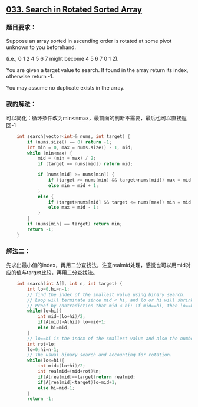 ## [033. Search in Rotated Sorted Array](https://leetcode.com/problems/search-in-rotated-sorted-array/#/description)
### 题目要求：
Suppose an array sorted in ascending order is rotated at some pivot unknown to you beforehand.

(i.e., 0 1 2 4 5 6 7 might become 4 5 6 7 0 1 2).

You are given a target value to search. If found in the array return its index, otherwise return -1.

You may assume no duplicate exists in the array.
### 我的解法：
可以简化：循环条件改为min<=max，最前面的判断不需要，最后也可以直接返回-1
```c
	int search(vector<int>& nums, int target) {
		if (nums.size() == 0) return -1;
		int min = 0, max = nums.size() - 1, mid;
		while (min<max) {
			mid = (min + max) / 2;
			if (target == nums[mid]) return mid;

			if (nums[mid] >= nums[min]) {
				if (target >= nums[min] && target<nums[mid]) max = mid - 1;
				else min = mid + 1;
			}
			else {
				if (target>nums[mid] && target <= nums[max]) min = mid + 1;
				else max = mid - 1;
			}
		}
		if (nums[min] == target) return min;
		return -1;
	}
```
### 解法二：
先求出最小值的index，再用二分查找法，注意realmid处理，感觉也可以用mid对应的值与target比较，再用二分查找法。
```c
    int search(int A[], int n, int target) {
        int lo=0,hi=n-1;
        // find the index of the smallest value using binary search.
        // Loop will terminate since mid < hi, and lo or hi will shrink by at least 1.
        // Proof by contradiction that mid < hi: if mid==hi, then lo==hi and loop would have been terminated.
        while(lo<hi){
            int mid=(lo+hi)/2;
            if(A[mid]>A[hi]) lo=mid+1;
            else hi=mid;
        }
        // lo==hi is the index of the smallest value and also the number of places rotated.
        int rot=lo;
        lo=0;hi=n-1;
        // The usual binary search and accounting for rotation.
        while(lo<=hi){
            int mid=(lo+hi)/2;
            int realmid=(mid+rot)%n;
            if(A[realmid]==target)return realmid;
            if(A[realmid]<target)lo=mid+1;
            else hi=mid-1;
        }
        return -1;
```
